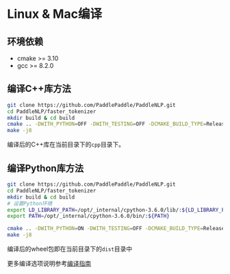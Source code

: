 # Linux & Mac编译

## 环境依赖

- cmake >= 3.10
- gcc >= 8.2.0

## 编译C++库方法

```bash
git clone https://github.com/PaddlePaddle/PaddleNLP.git
cd PaddleNLP/faster_tokenizer
mkdir build & cd build
cmake .. -DWITH_PYTHON=OFF -DWITH_TESTING=OFF -DCMAKE_BUILD_TYPE=Release
make -j8
```

编译后的C++库在当前目录下的`cpp`目录下。

## 编译Python库方法

```bash
git clone https://github.com/PaddlePaddle/PaddleNLP.git
cd PaddleNLP/faster_tokenizer
mkdir build & cd build
# 设置Python环境
export LD_LIBRARY_PATH=/opt/_internal/cpython-3.6.0/lib/:${LD_LIBRARY_PATH}
export PATH=/opt/_internal/cpython-3.6.0/bin/:${PATH}

cmake .. -DWITH_PYTHON=ON -DWITH_TESTING=OFF -DCMAKE_BUILD_TYPE=Release
make -j8
```

编译后的wheel包即在当前目录下的`dist`目录中

更多编译选项说明参考[编译指南](./README.md)
